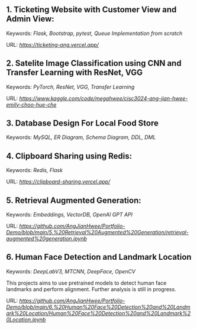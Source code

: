 ## 1. Ticketing Website with Customer View and Admin View:

Keywords: *Flask, Bootstrap, pytest, Queue Implementation from scratch*

URL: *https://ticketing-ang.vercel.app/*

## 2. Satelite Image Classification using CNN and Transfer Learning with ResNet, VGG

Keywords: *PyTorch, ResNet, VGG, Transfer Learning*

URL: *https://www.kaggle.com/code/megahwee/cisc3024-ang-jian-hwee-emily-choo-hue-che*


## 3. Database Design For Local Food Store

Keywords: *MySQL, ER Diagram, Schema Diagram, DDL, DML*


## 4. Clipboard Sharing using Redis:

Keywords: *Redis, Flask*

URL: *https://clipboard-sharing.vercel.app/*

## 5. Retrieval Augmented Generation:

Keywords: *Embeddings, VectorDB, OpenAI GPT API*

URL: *https://github.com/AngJianHwee/Portfolio-Demo/blob/main/5.%20Retrieval%20Augmented%20Generation/retrieval-augmented%20generation.ipynb*

## 6. Human Face Detection and Landmark Location

Keywords: *DeepLabV3, MTCNN, DeepFace, OpenCV*

This projects aims to use pretrained models to detect human face landmarks and perform alignment. Further analysis is still in progress.

URL: *https://github.com/AngJianHwee/Portfolio-Demo/blob/main/6.%20Human%20Face%20Detection%20and%20Landmark%20Location/Human%20Face%20Detection%20and%20Landmark%20Location.ipynb*

